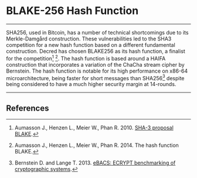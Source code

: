 # BLAKE-256 Hash Function 

---

SHA256, used in Bitcoin, has a number of technical shortcomings due to its Merkle-Damgård construction. These vulnerabilities led to the SHA3 competition for a new hash function based on a different fundamental construction. Decred has chosen BLAKE256 as its hash function, a finalist for the competition[^1] [^2]. The hash function is based around a HAIFA construction that incorporates a variation of the ChaCha stream cipher by Bernstein. The hash function is notable for its high performance on x86-64 microarchitecture, being faster for short messages than SHA256[^3] despite being considered to have a much higher security margin at 14-rounds.

---

## <i class="fa fa-book"></i> References 

[^1]: Aumasson J., Henzen L., Meier W., Phan R. 2010. [SHA-3 proposal BLAKE](https://decred.org/research/aumasson2010.pdf).
[^2]: Aumasson J., Henzen L., Meier W., Phan R. 2014. The hash function BLAKE.
[^3]: Bernstein D. and Lange T. 2013. [eBACS: ECRYPT benchmarking of cryptographic systems](http://bench.cr.yp.to).
